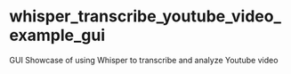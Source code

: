 # whisper_transcribe_youtube_video_example_gui
GUI Showcase of using Whisper to transcribe and analyze Youtube video
